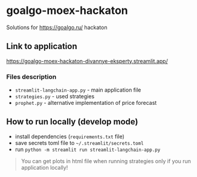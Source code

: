 # goalgo-moex-hackaton
Solutions for https://goalgo.ru/ hackaton

## Link to application
https://goalgo-moex-hackaton-divannye-eksperty.streamlit.app/

### Files description
- `streamlit-langchain-app.py` - main application file
- `strategies.py` - used strategies
- `prophet.py` - alternative implementation of price forecast

## How to run locally (develop mode)
- install dependencies (`requirements.txt` file)
- save secrets toml file to `~/.streamlit/secrets.toml`
- run `python -m streamlit run streamlit-langchain-app.py`

> You can get plots in html file when running strategies only if you run application locally! 
